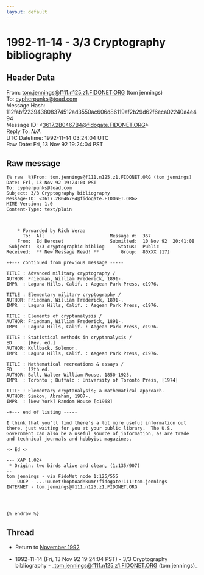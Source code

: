 ```yaml
---
layout: default
---
```


# 1992-11-14 - 3/3 Cryptography bibliography

## Header Data

From: tom.jennings@f111.n125.z1.FIDONET.ORG (tom jennings)<br>
To: cypherpunks@toad.com<br>
Message Hash: 112fabf223943808374512ad3550ac606d86119af2b29d62f6eca02240a4e494<br>
Message ID: \<3617.2B0467B4@fidogate.FIDONET.ORG\><br>
Reply To: _N/A_<br>
UTC Datetime: 1992-11-14 03:24:04 UTC<br>
Raw Date: Fri, 13 Nov 92 19:24:04 PST<br>

## Raw message

```
{% raw  %}From: tom.jennings@f111.n125.z1.FIDONET.ORG (tom jennings)
Date: Fri, 13 Nov 92 19:24:04 PST
To: cypherpunks@toad.com
Subject: 3/3 Cryptography bibliography
Message-ID: <3617.2B0467B4@fidogate.FIDONET.ORG>
MIME-Version: 1.0
Content-Type: text/plain



    * Forwarded by Rich Veraa
      To:  All                        Message #:  367
    From:  Ed Beroset                 Submitted:  10 Nov 92  20:41:08
 Subject:  3/3 cryptographic bibliog     Status:  Public
Received:  ** New Message Read! **        Group:  80XXX (17)

-+--- continued from previous message -----

TITLE : Advanced military cryptography /
AUTHOR: Friedman, William Frederick, 1891-.
IMPR  : Laguna Hills, Calif. : Aegean Park Press, c1976.

TITLE : Elementary military cryptography /
AUTHOR: Friedman, William Frederick, 1891-.
IMPR  : Laguna Hills, Calif. : Aegean Park Press, c1976.

TITLE : Elements of cryptanalysis /
AUTHOR: Friedman, William Frederick, 1891-.
IMPR  : Laguna Hills, Calif. : Aegean Park Press, c1976.

TITLE : Statistical methods in cryptanalysis /
ED    : [Rev. ed.]
AUTHOR: Kullback, Solomon.
IMPR  : Laguna Hills, Calif. : Aegean Park Press, c1976.

TITLE : Mathematical recreations & essays /
ED    : 12th ed.
AUTHOR: Ball, Walter William Rouse, 1850-1925.
IMPR  : Toronto ; Buffalo : University of Toronto Press, [1974]

TITLE : Elementary cryptanalysis; a mathematical approach.
AUTHOR: Sinkov, Abraham, 1907-.
IMPR  : [New York] Random House [c1968]

-+--- end of listing -----

I think that you'll find there's a lot more useful information out
there, just waiting for you at your public library.  The U.S.
Government can also be a useful source of information, as are trade
and technical journals and hobbyist magazines.  

-> Ed <-

--- XAP 1.02+
 * Origin: two birds alive and clean, (1:135/907)
--  
tom jennings - via FidoNet node 1:125/555
    UUCP - ...!uunet!hoptoad!kumr!fidogate!111!tom.jennings
INTERNET - tom.jennings@f111.n125.z1.FIDONET.ORG




{% endraw %}
```

## Thread

+ Return to [November 1992](/archive/1992/11)

+ 1992-11-14 (Fri, 13 Nov 92 19:24:04 PST) - 3/3 Cryptography bibliography - _tom.jennings@f111.n125.z1.FIDONET.ORG (tom jennings)_

